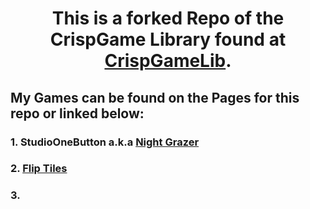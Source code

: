 # <p align =center> This is a **forked** Repo of the CrispGame Library found at [CrispGameLib]. </p>

## My Games can be found on the Pages for this repo or linked below:

### 1. StudioOneButton a.k.a [Night Grazer]
### 2. [Flip Tiles]
### 3. 

[CrispGameLib]: https://github.com/abagames/crisp-game-lib
[Night Grazer]: https://lanealb-portfolio.github.io/CrispGameLib_Games/?StudioOneButton
[Flip Tiles]: https://lanealb-portfolio.github.io/CrispGameLib_Games/?fliptiles
